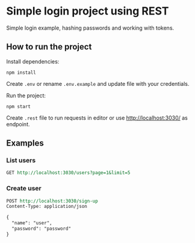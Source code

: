 # Simple login project using REST

Simple login example, hashing passwords and working with tokens.

## How to run the project

Install dependencies:

```shell 
npm install
```

Create `.env` or rename `.env.example` and update file with your credentials.

Run the project:

```shell
npm start
```

Create `.rest` file to run requests in editor or use [http://localhost:3030/](http://localhost:3030/) as endpoint.

## Examples 

### List users
```rest
GET http://localhost:3030/users?page=1&limit=5
```

### Create user
```rest
POST http://localhost:3030/sign-up
Content-Type: application/json

{
  "name": "user",
  "password": "password"
}
```